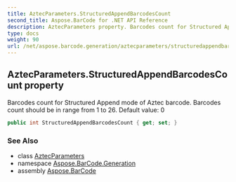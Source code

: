 ```yaml
---
title: AztecParameters.StructuredAppendBarcodesCount
second_title: Aspose.BarCode for .NET API Reference
description: AztecParameters property. Barcodes count for Structured Append mode of Aztec barcode. Barcodes count should be in range from 1 to 26. Default value 0
type: docs
weight: 90
url: /net/aspose.barcode.generation/aztecparameters/structuredappendbarcodescount/
---
```

## AztecParameters.StructuredAppendBarcodesCount property

Barcodes count for Structured Append mode of Aztec barcode. Barcodes count should be in range from 1 to 26. Default value: 0

```csharp
public int StructuredAppendBarcodesCount { get; set; }
```

### See Also

* class [AztecParameters](../)
* namespace [Aspose.BarCode.Generation](../../aztecparameters/)
* assembly [Aspose.BarCode](../../../)


